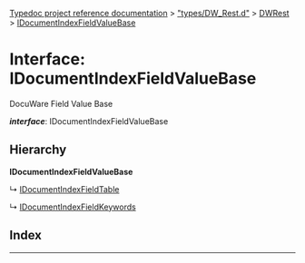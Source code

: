 [Typedoc project reference documentation](../README.md) > ["types/DW_Rest.d"](../modules/_types_dw_rest_d_.md) > [DWRest](../modules/_types_dw_rest_d_.dwrest.md) > [IDocumentIndexFieldValueBase](../interfaces/_types_dw_rest_d_.dwrest.idocumentindexfieldvaluebase.md)

# Interface: IDocumentIndexFieldValueBase

DocuWare Field Value Base

*__interface__*: IDocumentIndexFieldValueBase

## Hierarchy

**IDocumentIndexFieldValueBase**

↳  [IDocumentIndexFieldTable](_types_dw_rest_d_.dwrest.idocumentindexfieldtable.md)

↳  [IDocumentIndexFieldKeywords](_types_dw_rest_d_.dwrest.idocumentindexfieldkeywords.md)

## Index

---

